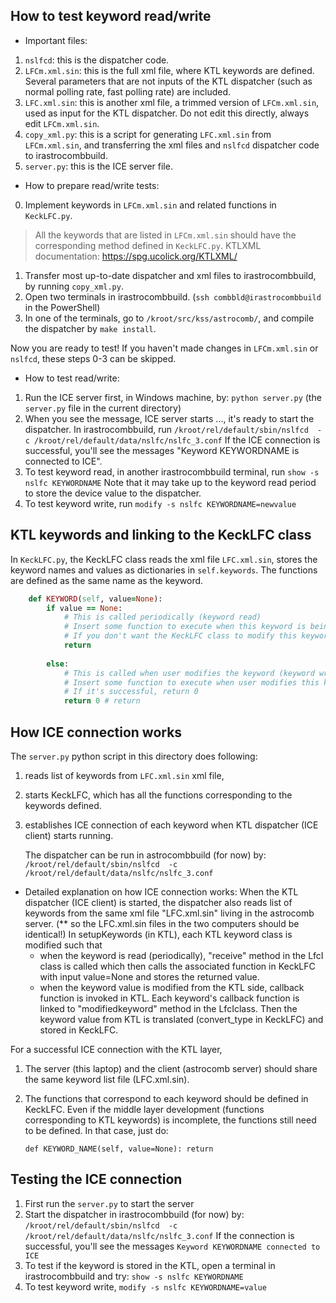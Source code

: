 ## How to test keyword read/write

* Important files:

1. `nslfcd`: this is the dispatcher code.
2. `LFCm.xml.sin`: this is the full xml file, where KTL keywords are defined. Several parameters that are not inputs of the KTL dispatcher (such as normal polling rate, fast polling rate) are included.
3. `LFC.xml.sin`: this is another xml file, a trimmed version of `LFCm.xml.sin`, used as input for the KTL dispatcher. Do not edit this directly, always edit `LFCm.xml.sin`.
4. `copy_xml.py`: this is a script for generating `LFC.xml.sin` from `LFCm.xml.sin`, and transferring the xml files and `nslfcd` dispatcher code to irastrocombbuild.
5. `server.py`: this is the ICE server file.

* How to prepare read/write tests:

0. Implement keywords in `LFCm.xml.sin` and related functions in `KeckLFC.py`.
> All the keywords that are listed in `LFCm.xml.sin` should have the corresponding method defined in `KeckLFC.py`.
> KTLXML documentation: https://spg.ucolick.org/KTLXML/
1. Transfer most up-to-date dispatcher and xml files to irastrocombbuild, by running `copy_xml.py`. 
2. Open two terminals in irastrocombbuild. (`ssh combbld@irastrocombbuild` in the PowerShell)
3. In one of the terminals, go to `/kroot/src/kss/astrocomb/`, and compile the dispatcher by `make install`.


Now you are ready to test! If you haven't made changes in `LFCm.xml.sin` or `nslfcd`, these steps 0-3 can be skipped.

* How to test read/write:

1. Run the ICE server first, in Windows machine, by: `python server.py` (the `server.py` file in the current directory)
2. When you see the message, ICE server starts ..., it's ready to start the dispatcher. In irastrocombbuild, run
`/kroot/rel/default/sbin/nslfcd  -c /kroot/rel/default/data/nslfc/nslfc_3.conf`
If the ICE connection is successful, you'll see the messages "Keyword KEYWORDNAME is connected to ICE". 
3. To test keyword read, in another irastrocombbuild terminal, run
`show -s nslfc KEYWORDNAME`
Note that it may take up to the keyword read period to store the device value to the dispatcher.
4. To test keyword write, run
`modify -s nslfc KEYWORDNAME=newvalue`





## KTL keywords and linking to the KeckLFC class

In `KeckLFC.py`, the KeckLFC class reads the xml file `LFC.xml.sin`, stores the keyword names and values as dictionaries in `self.keywords`.
The functions are defined as the same name as the keyword.

``` ruby
    def KEYWORD(self, value=None):
        if value == None: 
            # This is called periodically (keyword read)
            # Insert some function to execute when this keyword is being read and return the value
            # If you don't want the KeckLFC class to modify this keyword (such as ICESTA, the keyword showing the status of the ICE connection), no need to return a value               
            return 
        
        else:
            # This is called when user modifies the keyword (keyword write)
            # Insert some function to execute when user modifies this keyword
            # If it's successful, return 0
            return 0 # return 
```


## How ICE connection works

The `server.py` python script in this directory does following:

1. reads list of keywords from `LFC.xml.sin` xml file,
2. starts KeckLFC, which has all the functions corresponding to the keywords defined.
3. establishes ICE connection of each keyword when KTL dispatcher (ICE client) starts running.
   
   The dispatcher can be run in astrocombbuild (for now) by:
   `/kroot/rel/default/sbin/nslfcd  -c /kroot/rel/default/data/nslfc/nslfc_3.conf`

* Detailed explanation on how ICE connection works:
When the KTL dispatcher (ICE client) is started, the dispatcher also reads list of keywords from the same xml file "LFC.xml.sin" living in the astrocomb server.
(** so the LFC.xml.sin files in the two computers should be identical!)
In setupKeywords (in KTL), each KTL keyword class is modified such that
    - when the keyword is read (periodically), "receive" method in the LfcI class is called which then calls the associated function in KeckLFC with input value=None and stores the returned value.
    - when the keyword value is modified from the KTL side, callback function is invoked in KTL. Each keyword's callback function is linked to "modifiedkeyword" method in the LfcIclass. Then the keyword value from KTL is translated (convert_type in KeckLFC) and stored in KeckLFC.


For a successful ICE connection with the KTL layer,
1. The server (this laptop) and the client (astrocomb server) should share the same keyword list file (LFC.xml.sin).
2. The functions that correspond to each keyword should be defined in KeckLFC. Even if the middle layer development (functions corresponding to KTL keywords) is incomplete, the functions still need to be defined. In that case, just do:
    
     `def KEYWORD_NAME(self, value=None): return`

## Testing the ICE connection

1. First run the `server.py` to start the server
2. Start the dispatcher in irastrocombbuild (for now) by:
   `/kroot/rel/default/sbin/nslfcd  -c /kroot/rel/default/data/nslfc/nslfc_3.conf`
   If the connection is successful, you'll see the messages
   ```Keyword KEYWORDNAME connected to ICE```
3. To test if the keyword is stored in the KTL, open a terminal in irastrocombbuild and try:
    ```show -s nslfc KEYWORDNAME```
4. To test keyword write,
    ```modify -s nslfc KEYWORDNAME=value```


